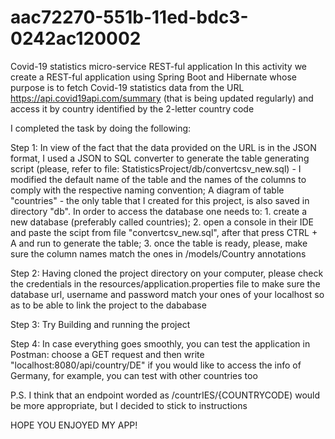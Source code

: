 # aac72270-551b-11ed-bdc3-0242ac120002
Covid-19 statistics micro-service REST-ful application
In this activity we create a REST-ful application using Spring Boot and Hibernate whose purpose is to fetch Covid-19 statistics data from the URL  https://api.covid19api.com/summary (that is being updated regularly) and access it by country identified by the 2-letter country code

I completed the task by doing the following:

Step 1: In view of the fact that the data provided on the URL is in the JSON format, I used a JSON to SQL converter to generate the table generating script (please, refer to file: StatisticsProject/db/convertcsv_new.sql) - I modified the default name of the table and the names of the columns to comply with the respective naming convention; A diagram of table "countries" - the only table that I created for this project, is also saved in directory "db". In order to access the database one needs to: 1. create a new database (preferably called countries); 2. open a console in their IDE and paste the scipt from file "convertcsv_new.sql", after that press CTRL + A and run to generate the table; 3. once the table is ready, please, make sure the column names match the ones in /models/Country annotations

Step 2: Having cloned the project directory on your computer, please check the credentials in the resources/application.properties file to make sure the database url, username and password match your ones of your localhost so as to be able to link the project to the dababase

Step 3: Try Building and running the project

Step 4: In case everything goes smoothly, you can test the application in Postman: choose a GET request and then write "localhost:8080/api/country/DE" if you would like to access the info of Germany, for example, you can test with other countries too

P.S. I think that an endpoint worded as /countrIES/{COUNTRYCODE) would be more appropriate, but I decided to stick to instructions

HOPE YOU ENJOYED MY APP!
